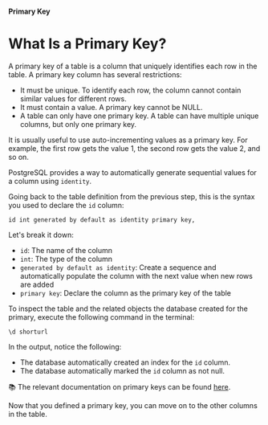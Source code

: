 #### Primary Key

# What Is a Primary Key?

A primary key of a table is a column that uniquely identifies each row in the table. A primary key column has several restrictions:

- It must be unique. To identify each row, the column cannot contain similar values for different rows.
- It must contain a value. A primary key cannot be NULL.
- A table can only have one primary key. A table can have multiple unique columns, but only one primary key.

It is usually useful to use auto-incrementing values as a primary key. For example, the first row gets the value 1, the second row gets the value 2, and so on.

PostgreSQL provides a way to automatically generate sequential values for a column using `identity`.

Going back to the table definition from the previous step, this is the syntax you used to declare the `id` column:

```
id int generated by default as identity primary key,
```

Let's break it down:

- `id`: The name of the column
- `int`: The type of the column
- `generated by default as identity`: Create a sequence and automatically populate the column with the next value when new rows are added
- `primary key`: Declare the column as the primary key of the table

To inspect the table and the related objects the database created for the primary, execute the following command in the terminal:

```
\d shorturl
```

In the output, notice the following:

- The database automatically created an index for the `id` column.
- The database automatically marked the `id` column as not null.

📚 The relevant documentation on primary keys can be found [here](https://www.postgresql.org/docs/13/ddl-constraints.html#DDL-CONSTRAINTS-PRIMARY-KEYS).

Now that you defined a primary key, you can move on to the other columns in the table.
